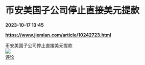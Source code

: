 # 币安美国子公司停止直接美元提款

**2023-10-17 13:45**

**https://www.jiemian.com/article/10242723.html**

币安美国子公司停止直接美元提款  
![](https://img3.chouti.com/CHOUTI_20231017/4309E5FAF1D14A7B8CCF767A5928079F_W208H208.jpeg)  
[评论](https://m.chouti.com/link/40319430)